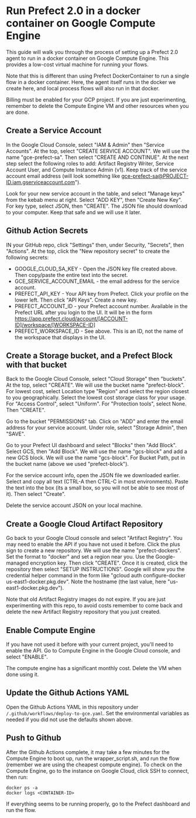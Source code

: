 # Run Prefect 2.0 in a docker container on Google Compute Engine

This guide will walk you through the process of setting up a Prefect 2.0 agent to run in a docker container on Google Compute Engine.  This provides a low-cost virtual machine for running your flows.

Note that this is different than using Prefect DockerContainer to run a single flow in a docker container.  Here, the agent itself runs in the docker we create here, and local process flows will also run in that docker.

Billing must be enabled for your GCP project.  If you are just experimenting, remember to delete the Compute Engine VM and other resources when you are done.

## Create a Service Account

In the Google Cloud Console, select "IAM & Admin" then "Service Accounts".  At the top, select "CREATE SERVICE ACCOUNT".  We will use the name "gce-prefect-sa".  Then select "CREATE AND CONTINUE". At the next step select the following roles to add: Artifact Registry Writer, Service Account User, and Compute Instance Admin (v1).  Keep track of the service account email address (will look something like gce-prefect-sa@PROJECT-ID.iam.gserviceaccount.com").

Look for your new service account in the table, and select "Manage keys" from the kebab menu at right.  Select "ADD KEY", then "Create New Key".  For key type, select JSON, then "CREATE".  The JSON file should download to your computer.  Keep that safe and we will use it later.  

## Github Action Secrets

IN your GitHub repo, click "Settings" then, under Security, "Secrets", then "Actions".  At the top, click the "New repository secret" to create the following secrets:

- GOOGLE_CLOUD_SA_KEY - Open the JSON key file created above.  Then copy/paste the entire text into the secret.
- GCE_SERVICE_ACCOUNT_EMAIL - the email address for the service account.
- PREFECT_API_KEY - Your API key from Prefect.  Click your profile on the lower left.  Then click "API Keys".  Create a new key.
- PREFECT_ACCOUNT_ID - your Prefect account number. Available in the Prefect URL after you login to the UI. It will be in the form https://app.prefect.cloud/account/[ACCOUNT-ID]/workspace/[WORKSPACE-ID]
- PREFECT_WORKSPACE_ID - See above. This is an ID, not the name of the workspace that displays in the UI.

## Create a Storage bucket, and a Prefect Block with that bucket

Back to the Google Cloud Console, select "Cloud Storage" then "buckets".  At the top, select "CREATE".  We will use the bucket name "prefect-block".  For lowest cost, select Location type "Region" and select the region closest to you geographically.  Select the lowest cost storage class for your usage.  For "Access Control", select "Uniform".  For "Protection tools", select None.  Then "CREATE".

Go to the bucket "PERMISSIONS" tab.  Click on "ADD" and enter the email address for your service account.  Under role, select "Storage Admin", then "SAVE".

Go to your Prefect UI dashboard and select "Blocks" then "Add Block".  Select GCS, then "Add Block".  We will use the name "gcs-block" and add a new GCS block. We will use the name "gcs-block".  For Bucket Path, put in the bucket name (above we used "prefect-block").

For the service account info, open the JSON file we downloaded earlier.  Select and copy all text (CTRL-A then CTRL-C in most environments).  Paste the text into the box (its a small box, so you will not be able to see most of it).  Then select "Create".

Delete the service account JSON on your local machine.

## Create a Google Cloud Artifact Repository

Go back to your Google Cloud console and select "Artifact Registry".  You may need to enable the API if you have not used it before.  Click the plus sign to create a new repository.  We will use the name "prefect-dockers".  Set the format to "docker" and set a region near you.  Use the Google-managed encryption key.  Then click "CREATE".  Once it is created, click the repository then select "SETUP INSTRUCTIONS".  Google will show you the credential helper command in the form like "gcloud auth configure-docker us-east1-docker.pkg.dev".  Note the hostname (the last value, here "us-east1-docker.pkg.dev").

Note that old Artifact Registry images do not expire.  If you are just experimenting with this repo, to avoid costs remember to come back and delete the new Artifact Registry repository that you just created.

## Enable Compute Engine

If you have not used it before with your current project, you'll need to enable the API.  Go to Compute Engine in the Google Cloud console, and select "ENABLE".

The compute engine has a significant monthly cost.  Delete the VM when done using it.

## Update the Github Actions YAML

Open the Github Actions YAML in this repository under `/.github/workflows/deploy-to-gce.yaml`.  Set the environmental variables as needed if you did not use the defaults shown above.

## Push to Github

After the Github Actions complete, it may take a few minutes for the Compute Engine to boot up, run the wrapper_script.sh, and run the flow (remember we are using the cheapest compute engine). To check on the Compute Engine, go to the instance on Google Cloud, click SSH to connect, then run:

```
docker ps -a
docker logs <CONTAINER-ID>
```
If everything seems to be running properly, go to the Prefect dashboard and run the flow.
